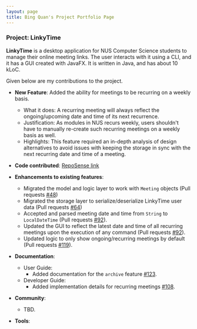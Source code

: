 ```yaml
---
layout: page
title: Bing Quan's Project Portfolio Page
---
```


### Project: LinkyTime

**LinkyTime** is a desktop application for NUS Computer Science students to manage their online meeting links. The user interacts with it using a CLI, and it has a GUI created with JavaFX. It is written in Java, and has about 10 kLoC.

Given below are my contributions to the project.

* **New Feature**: Added the ability for meetings to be recurring on a weekly basis.
    * What it does: A recurring meeting will always reflect the ongoing/upcoming date and time of its next recurrence.
    * Justification: As modules in NUS recurs weekly, users shouldn't have to manually re-create such recurring meetings on a weekly basis as well.
    * Highlights: This feature required an in-depth analysis of design alternatives to avoid issues with keeping the storage in sync with the next recurring date and time of a meeting.

* **Code contributed**: [RepoSense link](https://nus-cs2103-ay2122s2.github.io/tp-dashboard/?search=&sort=groupTitle&sortWithin=title&timeframe=commit&mergegroup=&groupSelect=groupByRepos&breakdown=true&checkedFileTypes=docs~functional-code~test-code~other&since=2022-02-18&tabOpen=true&tabType=authorship&tabAuthor=chuabingquan&tabRepo=AY2122S2-CS2103T-T13-3%2Ftp%5Bmaster%5D&authorshipIsMergeGroup=false&authorshipFileTypes=docs~functional-code~test-code~other&authorshipIsBinaryFileTypeChecked=false)

* **Enhancements to existing features**:
    * Migrated the model and logic layer to work with `Meeting` objects (Pull requests [\#48](https://github.com/AY2122S2-CS2103T-T13-3/tp/pull/48))
    * Migrated the storage layer to serialize/deserialize LinkyTime user data (Pull requests [\#64](https://github.com/AY2122S2-CS2103T-T13-3/tp/pull/64))
    * Accepted and parsed meeting date and time from `String` to `LocalDateTime` (Pull requests [\#92](https://github.com/AY2122S2-CS2103T-T13-3/tp/pull/92)).
    * Updated the GUI to reflect the latest date and time of all recurring meetings upon the execution of any command (Pull requests [\#92](https://github.com/AY2122S2-CS2103T-T13-3/tp/pull/92)).
    * Updated logic to only show ongoing/recurring meetings by default (Pull requests [\#119](https://github.com/AY2122S2-CS2103T-T13-3/tp/pull/119)). 

* **Documentation**:
    * User Guide:
        * Added documentation for the `archive` feature [\#123](https://github.com/AY2122S2-CS2103T-T13-3/tp/pull/123).
    * Developer Guide:
        * Added implementation details for recurring meetings [\#108](https://github.com/AY2122S2-CS2103T-T13-3/tp/pull/108).

* **Community**:
    * TBD.
  
* **Tools**:

